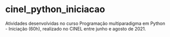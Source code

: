 # cinel_python_iniciacao
Atividades desenvolvidas no curso Programação multiparadigma em Python - Iniciação (60h), realizado no CINEL entre junho e agosto de 2021.

